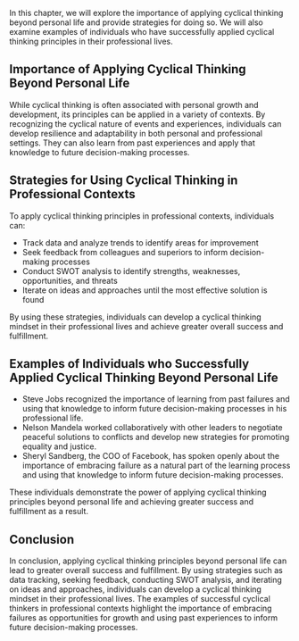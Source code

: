 
In this chapter, we will explore the importance of applying cyclical thinking beyond personal life and provide strategies for doing so. We will also examine examples of individuals who have successfully applied cyclical thinking principles in their professional lives.

Importance of Applying Cyclical Thinking Beyond Personal Life
-------------------------------------------------------------

While cyclical thinking is often associated with personal growth and development, its principles can be applied in a variety of contexts. By recognizing the cyclical nature of events and experiences, individuals can develop resilience and adaptability in both personal and professional settings. They can also learn from past experiences and apply that knowledge to future decision-making processes.

Strategies for Using Cyclical Thinking in Professional Contexts
---------------------------------------------------------------

To apply cyclical thinking principles in professional contexts, individuals can:

* Track data and analyze trends to identify areas for improvement
* Seek feedback from colleagues and superiors to inform decision-making processes
* Conduct SWOT analysis to identify strengths, weaknesses, opportunities, and threats
* Iterate on ideas and approaches until the most effective solution is found

By using these strategies, individuals can develop a cyclical thinking mindset in their professional lives and achieve greater overall success and fulfillment.

Examples of Individuals who Successfully Applied Cyclical Thinking Beyond Personal Life
---------------------------------------------------------------------------------------

* Steve Jobs recognized the importance of learning from past failures and using that knowledge to inform future decision-making processes in his professional life.
* Nelson Mandela worked collaboratively with other leaders to negotiate peaceful solutions to conflicts and develop new strategies for promoting equality and justice.
* Sheryl Sandberg, the COO of Facebook, has spoken openly about the importance of embracing failure as a natural part of the learning process and using that knowledge to inform future decision-making processes.

These individuals demonstrate the power of applying cyclical thinking principles beyond personal life and achieving greater success and fulfillment as a result.

Conclusion
----------

In conclusion, applying cyclical thinking principles beyond personal life can lead to greater overall success and fulfillment. By using strategies such as data tracking, seeking feedback, conducting SWOT analysis, and iterating on ideas and approaches, individuals can develop a cyclical thinking mindset in their professional lives. The examples of successful cyclical thinkers in professional contexts highlight the importance of embracing failures as opportunities for growth and using past experiences to inform future decision-making processes.
